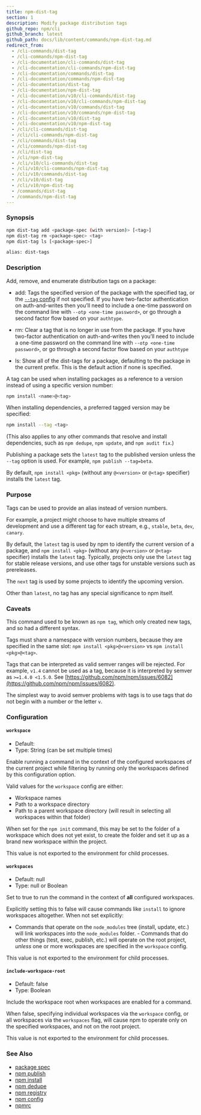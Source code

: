 ```yaml
---
title: npm-dist-tag
section: 1
description: Modify package distribution tags
github_repo: npm/cli
github_branch: latest
github_path: docs/lib/content/commands/npm-dist-tag.md
redirect_from:
  - /cli-commands/dist-tag
  - /cli-commands/npm-dist-tag
  - /cli-documentation/cli-commands/dist-tag
  - /cli-documentation/cli-commands/npm-dist-tag
  - /cli-documentation/commands/dist-tag
  - /cli-documentation/commands/npm-dist-tag
  - /cli-documentation/dist-tag
  - /cli-documentation/npm-dist-tag
  - /cli-documentation/v10/cli-commands/dist-tag
  - /cli-documentation/v10/cli-commands/npm-dist-tag
  - /cli-documentation/v10/commands/dist-tag
  - /cli-documentation/v10/commands/npm-dist-tag
  - /cli-documentation/v10/dist-tag
  - /cli-documentation/v10/npm-dist-tag
  - /cli/cli-commands/dist-tag
  - /cli/cli-commands/npm-dist-tag
  - /cli/commands/dist-tag
  - /cli/commands/npm-dist-tag
  - /cli/dist-tag
  - /cli/npm-dist-tag
  - /cli/v10/cli-commands/dist-tag
  - /cli/v10/cli-commands/npm-dist-tag
  - /cli/v10/commands/dist-tag
  - /cli/v10/dist-tag
  - /cli/v10/npm-dist-tag
  - /commands/dist-tag
  - /commands/npm-dist-tag
---
```


### Synopsis

```bash
npm dist-tag add <package-spec (with version)> [<tag>]
npm dist-tag rm <package-spec> <tag>
npm dist-tag ls [<package-spec>]

alias: dist-tags
```

### Description

Add, remove, and enumerate distribution tags on a package:

* add: Tags the specified version of the package with the specified tag,
  or the [`--tag` config](/cli/v10/using-npm/config#tag) if not specified. If you have
  two-factor authentication on auth-and-writes then you’ll need to include a
  one-time password on the command line with
  `--otp <one-time password>`, or go through a second factor flow based on your `authtype`.

* rm: Clear a tag that is no longer in use from the package. If you have
  two-factor authentication on auth-and-writes then you’ll need to include
  a one-time password on the command line with `--otp <one-time password>`,
  or go through a second factor flow based on your `authtype`

* ls: Show all of the dist-tags for a package, defaulting to the package in
  the current prefix. This is the default action if none is specified.

A tag can be used when installing packages as a reference to a version instead
of using a specific version number:

```bash
npm install <name>@<tag>
```

When installing dependencies, a preferred tagged version may be specified:

```bash
npm install --tag <tag>
```

(This also applies to any other commands that resolve and install
dependencies, such as `npm dedupe`, `npm update`, and `npm audit fix`.)

Publishing a package sets the `latest` tag to the published version unless the
`--tag` option is used. For example, `npm publish --tag=beta`.

By default, `npm install <pkg>` (without any `@<version>` or `@<tag>`
specifier) installs the `latest` tag.

### Purpose

Tags can be used to provide an alias instead of version numbers.

For example, a project might choose to have multiple streams of development
and use a different tag for each stream, e.g., `stable`, `beta`, `dev`,
`canary`.

By default, the `latest` tag is used by npm to identify the current version
of a package, and `npm install <pkg>` (without any `@<version>` or `@<tag>`
specifier) installs the `latest` tag. Typically, projects only use the
`latest` tag for stable release versions, and use other tags for unstable
versions such as prereleases.

The `next` tag is used by some projects to identify the upcoming version.

Other than `latest`, no tag has any special significance to npm itself.

### Caveats

This command used to be known as `npm tag`, which only created new tags,
and so had a different syntax.

Tags must share a namespace with version numbers, because they are
specified in the same slot: `npm install <pkg>@<version>` vs
`npm install <pkg>@<tag>`.

Tags that can be interpreted as valid semver ranges will be rejected. For
example, `v1.4` cannot be used as a tag, because it is interpreted by
semver as `>=1.4.0 <1.5.0`.  See [https://github.com/npm/npm/issues/6082](https://github.com/npm/npm/issues/6082).

The simplest way to avoid semver problems with tags is to use tags that do
not begin with a number or the letter `v`.

### Configuration

#### `workspace`

* Default:
* Type: String (can be set multiple times)

Enable running a command in the context of the configured workspaces of the
current project while filtering by running only the workspaces defined by
this configuration option.

Valid values for the `workspace` config are either:

* Workspace names
* Path to a workspace directory
* Path to a parent workspace directory (will result in selecting all
  workspaces within that folder)

When set for the `npm init` command, this may be set to the folder of a
workspace which does not yet exist, to create the folder and set it up as a
brand new workspace within the project.

This value is not exported to the environment for child processes.

#### `workspaces`

* Default: null
* Type: null or Boolean

Set to true to run the command in the context of **all** configured
workspaces.

Explicitly setting this to false will cause commands like `install` to
ignore workspaces altogether. When not set explicitly:

- Commands that operate on the `node_modules` tree (install, update, etc.)
will link workspaces into the `node_modules` folder. - Commands that do
other things (test, exec, publish, etc.) will operate on the root project,
_unless_ one or more workspaces are specified in the `workspace` config.

This value is not exported to the environment for child processes.

#### `include-workspace-root`

* Default: false
* Type: Boolean

Include the workspace root when workspaces are enabled for a command.

When false, specifying individual workspaces via the `workspace` config, or
all workspaces via the `workspaces` flag, will cause npm to operate only on
the specified workspaces, and not on the root project.

This value is not exported to the environment for child processes.

### See Also

* [package spec](/cli/v10/using-npm/package-spec)
* [npm publish](/cli/v10/commands/npm-publish)
* [npm install](/cli/v10/commands/npm-install)
* [npm dedupe](/cli/v10/commands/npm-dedupe)
* [npm registry](/cli/v10/using-npm/registry)
* [npm config](/cli/v10/commands/npm-config)
* [npmrc](/cli/v10/configuring-npm/npmrc)
